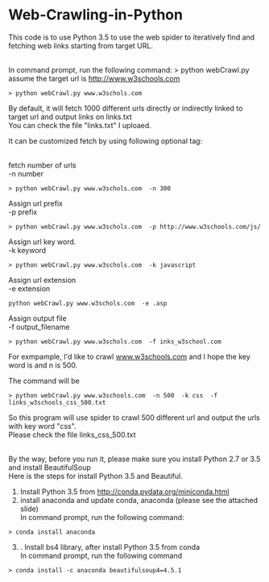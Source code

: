 # Web-Crawling-in-Python
This code is to use Python 3.5 to use the web spider to iteratively find and fetching web links starting from target URL.<br><br>

In command prompt, run the following command: > python webCrawl.py <link> <br>
assume the target url is  http://www.w3schools.com <br>

```
> python webCrawl.py www.w3schols.com 
```
By default, it will fetch 1000 different urls directly or indirectly linked to target url and output links on links.txt <br>
You can check the file "links.txt" I uploaed.  <br>

It can be customized fetch by using following optional tag: <br><br>

fetch number of urls <br>
-n number
```
> python webCrawl.py www.w3schols.com  -n 300 
```
Assign url prefix <br>
-p prefix 
```
> python webCrawl.py www.w3schols.com  -p http://www.w3schools.com/js/ 
```
Assign url key word.<br>
-k keyword  
```
> python webCrawl.py www.w3schols.com  -k javascript
```
Assign url extension <br>
-e extension
```
python webCrawl.py www.w3schols.com  -e .asp 
```
Assign output file<br>
-f output_filename <br>
```
> python webCrawl.py www.w3schols.com  -f inks_w3school.com 
```

For exmpample, I'd like to crawl www.w3schools.com and I hope the key word is  and n is 500. <br>

The command will be <br>
```
> python webCrawl.py www.w3schools.com  -n 500  -k css  -f links_w3schools_css_500.txt
```
So this program will use spider to crawl 500 different url and output the urls with key word "css".  <br>
Please check the file links_css_500.txt <br><br>



By the way, before you run it, please make sure you install Python 2.7 or 3.5 and install BeautifulSoup <br>
Here is the steps for install Python 3.5 and Beautiful.<br>

1. Install Python 3.5 from http://conda.pydata.org/miniconda.html <br>
2. install anaconda and update conda, anaconda (please see the attached slide) <br>
In command prompt, run the following command: <br>
```
> conda install anaconda 
```
3. . Install bs4 library, after install Python 3.5 from conda <br>
In command prompt, run the following command <br>
```
> conda install -c anaconda beautifulsoup4=4.5.1 
```
